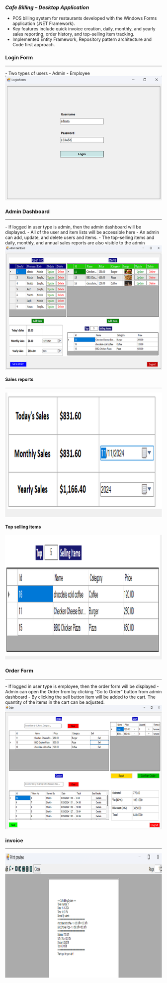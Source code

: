 ### *Cafe Billing – Desktop Application*
- POS billing system for restaurants developed with the Windows Forms application (.NET    Framework).
- Key features include quick invoice creation, daily, monthly, and yearly sales reporting, order history, and top-selling item tracking.
- Implemented Entity Framework, Repository pattern architecture and Code first approach.
 
### Login Form
<hr>
- Two types of users
    - Admin
    - Employee
<img src="https://github.com/rasel3780/CafeBilling/blob/documentation/Project%20images/loginForm.png" alt="Login Form" width="600" height="400">

### Admin Dashboard
<hr>
- If logged in user type is admin, then the admin dashboard will be displayed.
    - All of the user and item lists will be accessible here
    - An admin can add, update, and delete users and items.
    - The top-selling items and daily, monthly, and annual sales reports are also visible to the admin
<img src="https://github.com/rasel3780/CafeBilling/blob/documentation/Project%20images/adminDash.png" alt="admin dashboard" width="800" height="400">

#### Sales reports 
<hr>
<img src="https://github.com/rasel3780/CafeBilling/blob/main/Project%20images/salesReport.png" alt="Sales reports" width="800" height="400">

#### Top selling items
<img src="https://github.com/rasel3780/CafeBilling/blob/main/Project%20images/topSellingItems.png" alt="Top selling items" width="800" height="400">



### Order Form
<hr>
- If logged in user type is employee, then the order form will be displayed
    - Admin can open the Order from by clicking "Go to Order" button from admin dashboard
    - By clicking the sell button item will be added to the cart. The quantity of the items in the cart can be adjusted.

<img src="https://github.com/rasel3780/CafeBilling/blob/documentation/Project%20images/orderForm.png" alt="Order Form" width="800" height="400">

### invoice
<hr>
<img src="https://github.com/rasel3780/CafeBilling/blob/main/Project%20images/invoice.png" alt="Invoice" width="800" height="400">
